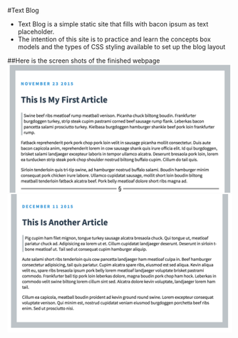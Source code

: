 #Text Blog 
* Text Blog is a simple static site that fills with bacon ipsum as text placeholder. 
* The intention of this site is to practice and learn the concepts box models and the types of CSS styling available to set up the blog layout

##Here is the screen shots of the finished webpage
![Screenshot1](https://github.com/kaiLiGit/Web_Development/blob/master/TextBlog/blogsites1.png)
![Screenshot2](https://github.com/kaiLiGit/Web_Development/blob/master/TextBlog/blogsite2.png)

